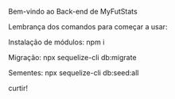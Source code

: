 Bem-vindo ao Back-end de MyFutStats

Lembrança dos comandos para começar a usar:

Instalação de módulos:
npm i

Migração:
npx sequelize-cli db:migrate

Sementes:
npx sequelize-cli db:seed:all

curtir!
